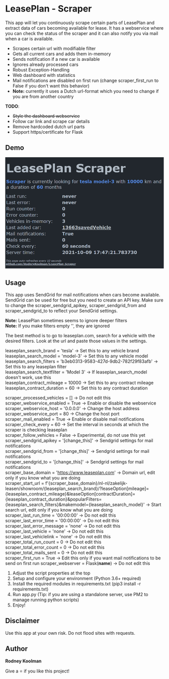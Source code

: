 # LeasePlan - Scraper

This app will let you continuously scrape certain parts of LeasePlan and extract data of cars becoming available for lease.
It has a webservice where you can check the status of the scraper and it can also notify you via mail when a car is available.

- Scrapes certain url with modifiable filter
- Gets all current cars and adds them in-memory
- Sends notification if a new car is available
- Ignores already processed cars
- Robust Exception-Handling
- Web dashboard with statistics
- Mail notifications are disabled on first run (change scraper_first_run to False if you don't want this behavior)
- **Note:** currently it uses a Dutch url-format which you need to change if you are from another country

**TODO**:
- ~~Style the dashboard webservice~~
- Follow car link and scrape car details
- Remove hardcoded dutch url parts
- Support https/certificate for Flask

## Demo

![demo](/demo/demo.gif)

## Usage

This app uses SendGrid for mail notifications when cars become available. SendGrid can be used for free but you need to create an API key.
Make sure to change the scraper_sendgrid_apikey, scraper_sendgrid_from and scraper_sendgrid_to to reflect your SendGrid settings.

**Note:** LeasePlan sometimes seems to ignore deeper filters  
**Note:** If you make filters empty '', they are ignored  

The best method is to go to leaseplan.com, search for a vehicle with the desired filters. Look at the url and paste those values in the settings.

leaseplan_search_brand = 'tesla' -> Set this to any vehicle brand  
leaseplan_search_model = 'model-3' -> Set this to any vehicle model  
leaseplan_search_filters = 'b3eb0313-9583-427d-9db2-782f29f83afb' -> Set this to any leaseplan filter  
leaseplan_search_textfilter = 'Model 3' -> If leaseplan_search_model doesn't work, use this  
leaseplan_contract_mileage = 10000 -> Set this to any contract mileage  
leaseplan_contract_duration = 60 -> Set this to any contract duration  

scraper_processed_vehicles = [] -> Do not edit this  
scraper_webservice_enabled = True -> Enable or disable the webservice  
scraper_webservice_host = '0.0.0.0' -> Change the host address  
scraper_webservice_port = 80 -> Change the host port  
scraper_mail_enabled = True -> Enable or disable mail notifications  
scraper_check_every = 60 -> Set the interval in seconds at which the scraper is checking leaseplan  
scraper_follow_vehicles = False -> Experimental, do not use this yet  
scraper_sendgrid_apikey = '[change_this]' -> Sendgrid settings for mail notifications  
scraper_sendgrid_from = '[change_this]' -> Sendgrid settings for mail notifications  
scraper_sendgrid_to = '[change_this]' -> Sendgrid settings for mail notifications  
scraper_base_domain = 'https://www.leaseplan.com' -> Domain url, edit only if you know what you are doing  
scraper_start_url = f'{scraper_base_domain}/nl-nl/zakelijk-leasen/showroom/{leaseplan_search_brand}/?leaseOption[mileage]={leaseplan_contract_mileage}&leaseOption[contractDuration]={leaseplan_contract_duration}&popularFilters={leaseplan_search_filters}&makemodel={leaseplan_search_model}' -> Start search url, edit only if you know what you are doing  
scraper_last_run_time = '00:00:00' -> Do not edit this  
scraper_last_error_time = '00:00:00' -> Do not edit this  
scraper_last_error_message = 'none' -> Do not edit this  
scraper_last_vehicle = 'none' -> Do not edit this  
scraper_last_vehiclelink = 'none' -> Do not edit this  
scraper_total_run_count = 0 -> Do not edit this  
scraper_total_error_count = 0 -> Do not edit this  
scraper_total_mails_sent = 0 -> Do not edit this  
scraper_first_run = True -> Edit this only if you want mail notifications to be send on first run
scraper_webserver = Flask(__name__) -> Do not edit this  

1. Adjust the script properties at the top
2. Setup and configure your environment (Python 3.6+ required)
3. Install the required modules in requirements.txt (pip3 install -r requirements.txt)
4. Run app.py (Tip: if you are using a standalone server, use PM2 to manage running python scripts)
6. Enjoy!

## Disclaimer

Use this app at your own risk. Do not flood sites with requests.

## Author

**Rodney Koolman**

Give a ⭐️ if you like this project!